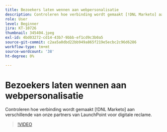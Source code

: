 ```yaml
---
title: Bezoekers laten wennen aan webpersonalisatie
description: Controleren hoe verbinding wordt gemaakt [!DNL Marketo] aan verschillende van onze partners van LaunchPoint voor digitale reclame.
role: User
level: Beginner
jira: KT-10726
thumbnail: 345404.jpeg
exl-id: 4bd03272-cd14-43b7-9bbb-ef1cd9c3b0a5
source-git-commit: c2aa5a0dbd22bb949a865f219e5ecbc2c96d6286
workflow-type: tm+mt
source-wordcount: '38'
ht-degree: 0%

---
```


# Bezoekers laten wennen aan webpersonalisatie

Controleren hoe verbinding wordt gemaakt [!DNL Marketo] aan verschillende van onze partners van LaunchPoint voor digitale reclame.

>[!VIDEO](https://video.tv.adobe.com/v/345404/?quality=12&learn=on)

